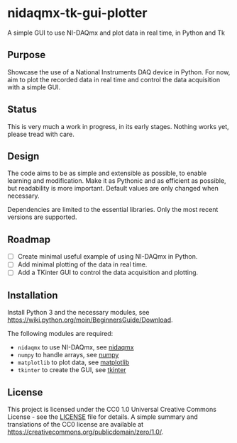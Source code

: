 # nidaqmx-tk-gui-plotter

A simple GUI to use NI-DAQmx and plot data in real time, in Python and Tk

## Purpose

Showcase the use of a National Instruments DAQ device in Python.
For now, aim to plot the recorded data in real time and control the data acquisition with a simple GUI.

## Status

This is very much a work in progress, in its early stages.
Nothing works yet, please tread with care.

## Design

The code aims to be as simple and extensible as possible, to enable learning and modification.
Make it as Pythonic and as efficient as possible, but readability is more important.
Default values are only changed when necessary.

Dependencies are limited to the essential libraries.
Only the most recent versions are supported.

## Roadmap

- [ ] Create minimal useful example of using NI-DAQmx in Python.
- [ ] Add minimal plotting of the data in real time.
- [ ] Add a TKinter GUI to control the data acquisition and plotting.

## Installation

Install Python 3 and the necessary modules, see <https://wiki.python.org/moin/BeginnersGuide/Download>.

The following modules are required:

- `nidaqmx` to use NI-DAQmx, see [nidaqmx](https://nidaqmx-python.readthedocs.io/)
- `numpy` to handle arrays, see [numpy](https://numpy.org/)
- `matplotlib` to plot data, see [matplotlib](https://matplotlib.org/)
- `tkinter` to create the GUI, see [tkinter](https://docs.python.org/3/library/tkinter.html)

## License

This project is licensed under the CC0 1.0 Universal Creative Commons License - see the [LICENSE](LICENSE) file for details.
A simple summary and translations of the CC0 license are available at <https://creativecommons.org/publicdomain/zero/1.0/>.
